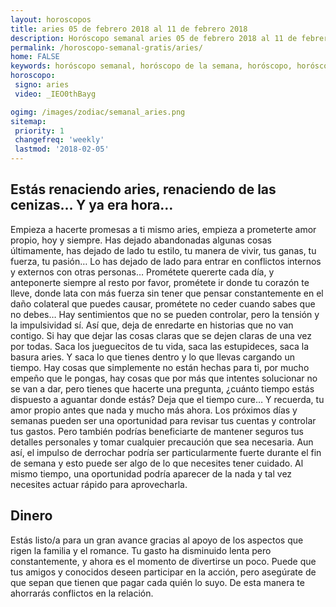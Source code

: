 ```yaml
---
layout: horoscopos
title: aries 05 de febrero 2018 al 11 de febrero 2018 
description: Horóscopo semanal aries 05 de febrero 2018 al 11 de febrero 2018. Estás renaciendo aries, renaciendo de las cenizas… Y ya era hora…
permalink: /horoscopo-semanal-gratis/aries/
home: FALSE
keywords: horóscopo semanal, horóscopo de la semana, horóscopo, horóscopo gratis,horóscopos, horóscopo esperanza gracia, horoscopos aries la semana, horóscopos gratis, Tarot, Astrologia, Zodíaco, aries, horoscopo gratis, semanal
horoscopo:
 signo: aries
 video: _IEO0thBayg

ogimg: /images/zodiac/semanal_aries.png
sitemap:
 priority: 1
 changefreq: 'weekly'
 lastmod: '2018-02-05'
---
```




## Estás renaciendo aries, renaciendo de las cenizas… Y ya era hora…

Empieza a hacerte promesas a ti mismo aries, empieza a prometerte amor propio, hoy y siempre. Has dejado abandonadas algunas cosas últimamente, has dejado de lado tu estilo, tu manera de vivir, tus ganas, tu fuerza, tu pasión… Lo has dejado de lado para entrar en conflictos internos y externos con otras personas… Prométete quererte cada día, y anteponerte siempre al resto por favor, prométete ir donde tu corazón te lleve, donde lata con más fuerza sin tener que pensar constantemente en el daño colateral que puedes causar, prométete no ceder cuando sabes que no debes… Hay sentimientos que no se pueden controlar, pero la tensión y la impulsividad sí. Así que, deja de enredarte en historias que no van contigo. Si hay que dejar las cosas claras que se dejen claras de una vez por todas. Saca los jueguecitos de tu vida, saca las estupideces, saca la basura aries. Y saca lo que tienes dentro y lo que llevas cargando un tiempo. Hay cosas que simplemente no están hechas para ti, por mucho empeño que le pongas, hay cosas que por más que intentes solucionar no se van a dar, pero tienes que hacerte una pregunta, ¿cuánto tiempo estás dispuesto a aguantar donde estás? Deja que el tiempo cure… Y recuerda, tu amor propio antes que nada y mucho más ahora.
Los próximos días y semanas pueden ser una oportunidad para revisar tus cuentas y controlar tus gastos. Pero también podrías beneficiarte de mantener seguros tus detalles personales y tomar cualquier precaución que sea necesaria. Aun así, el impulso de derrochar podría ser particularmente fuerte durante el fin de semana y esto puede ser algo de lo que necesites tener cuidado. Al mismo tiempo, una oportunidad podría aparecer de la nada y tal vez necesites actuar rápido para aprovecharla.

## Dinero

Estás listo/a para un gran avance gracias al apoyo de los aspectos que rigen la familia y el romance. Tu gasto ha disminuido lenta pero constantemente, y ahora es el momento de divertirse un poco. Puede que tus amigos y conocidos deseen participar en la acción, pero asegúrate de que sepan que tienen que pagar cada quién lo suyo. De esta manera te ahorrarás conflictos en la relación.
